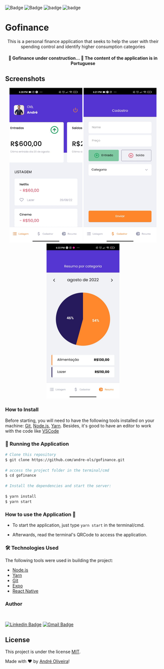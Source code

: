 ![Badge](https://img.shields.io/static/v1?label=NodeJs&message=16.14.2&color=339933&logo=node.js&link=https://nodejs.org/en/)
![Badge](https://img.shields.io/static/v1?label=Yarn&message=1.22.15&color=2C8EBB&logo=yarn&link=https://yarnpkg.com/)
![badge](https://img.shields.io/static/v1?label=license&message=MIT&color)
![badge](https://img.shields.io/github/last-commit/andre-ols/whatsapp_api_nodejs)

# Gofinance

<p align="center">
This is a personal finance application that seeks to help the user with their spending control and identify higher consumption categories
</p>

<h4 align="center"> 
	🚧  Gofinance under construction...  🚧
    The content of the application is in Portuguese
</h4>

## Screenshots

<div align="center">
    <img src="src/assets/to_readme/home_screen.gif" alt="Home Screen" width="236" height="500">
    <img src="src/assets/to_readme/register_screen.gif" alt="Home Screen" width="236" height="500">
    <img src="src/assets/to_readme/resume_screen.jpeg" alt="Home Screen" width="236" height="500">
</div>

### How to Install

Before starting, you will need to have the following tools installed on your machine:
[Git](https://git-scm.com), [Node.js](https://nodejs.org/en/), [Yarn](https://yarnpkg.com/).
Besides, it's good to have an editor to work with the code like [VSCode](https://code.visualstudio.com/)

### 🎲 Running the Application

```bash
# Clone this repository
$ git clone https://github.com/andre-ols/gofinance.git

# access the project folder in the terminal/cmd
$ cd gofinance

# Install the dependencies and start the server:

$ yarn install
$ yarn start

```

### How to use the Application 🚀

- To start the application, just type `yarn start` in the terminal/cmd.

- Afterwards, read the terminal's QRCode to access the application.

### 🛠 Technologies Used

The following tools were used in building the project:

- [Node.js](https://nodejs.org/en/)
- [Yarn](https://yarnpkg.com/)
- [Git](https://git-scm.com/)
- [Expo](https://expo.io/)
- [React Native](https://reactnative.dev/)

### Author

<br />

[![Linkedin Badge](https://img.shields.io/badge/-André-blue?style=flat-square&logo=Linkedin&logoColor=white&link=https://www.linkedin.com/in/andr%C3%A9-oliveira-silva-3496a2106/)](https://www.linkedin.com/in/andr%C3%A9-oliveira-silva-3496a2106/)
[![Gmail Badge](https://img.shields.io/badge/-contato.andreols@gmail.com-c14438?style=flat-square&logo=Gmail&logoColor=white&link=mailto:contato.andreols@gmail.com)](mailto:contato.andreols@gmail.com)

## License

This project is under the license [MIT](./LICENSE).

<p>Made with ❤️ by <a href="https://www.linkedin.com/in/andr%C3%A9-oliveira-silva-3496a2106/">André Oliveira</a>!</p>
